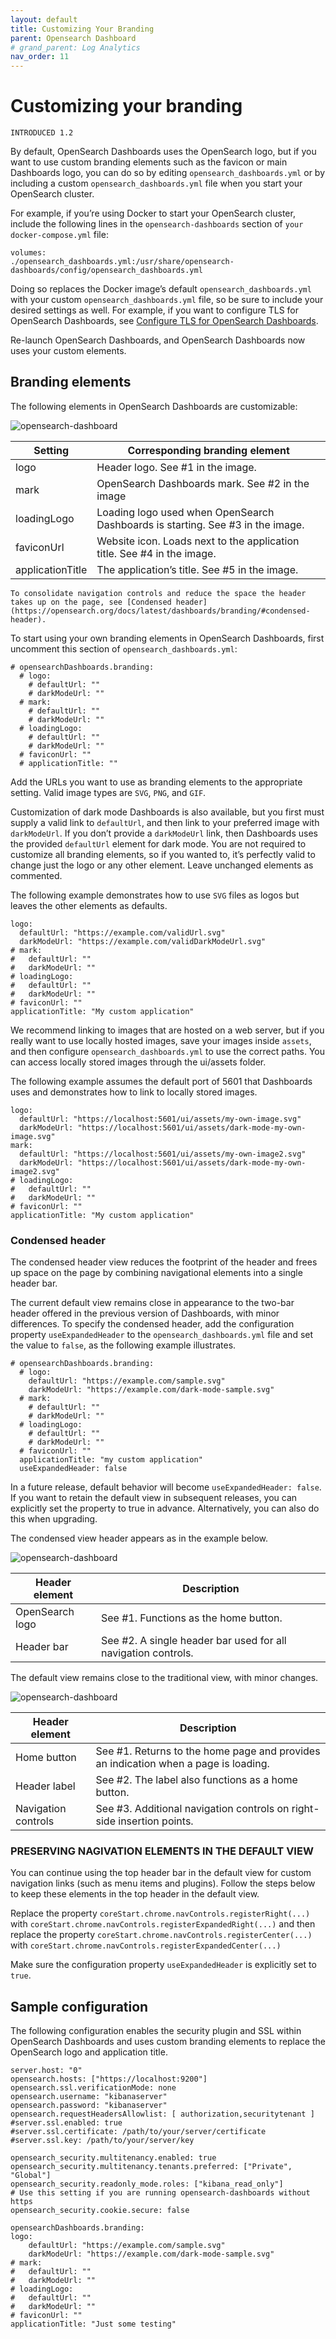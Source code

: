 ```yaml
---
layout: default
title: Customizing Your Branding
parent: Opensearch Dashboard
# grand_parent: Log Analytics
nav_order: 11
---
```


# Customizing your branding
<code>INTRODUCED 1.2</code>

By default, OpenSearch Dashboards uses the OpenSearch logo, but if you want to use custom branding elements such as the favicon or main Dashboards logo, you can do so by editing <code>opensearch_dashboards.yml</code> or by including a custom <code>opensearch_dashboards.yml</code> file when you start your OpenSearch cluster.

For example, if you’re using Docker to start your OpenSearch cluster, include the following lines in the <code>opensearch-dashboards</code> section of <code>your docker-compose.yml</code> file:

    volumes:
    ./opensearch_dashboards.yml:/usr/share/opensearch-dashboards/config/opensearch_dashboards.yml

Doing so replaces the Docker image’s default <code>opensearch_dashboards.yml</code> with your custom <code>opensearch_dashboards.yml</code> file, so be sure to include your desired settings as well. For example, if you want to configure TLS for OpenSearch Dashboards, see [Configure TLS for OpenSearch Dashboards](https://opensearch.org/docs/latest/install-and-configure/install-dashboards/tls/).

Re-launch OpenSearch Dashboards, and OpenSearch Dashboards now uses your custom elements.

## Branding elements

The following elements in OpenSearch Dashboards are customizable:

![opensearch-dashboard]({{site.baseurl}}/images/customizin-your-brand/dashboards-branding-labels.png)

| Setting               | Corresponding branding element                                                       |
| --------------------- |------------------------------------------------------------------------------------- |
| logo                  | Header logo. See #1 in the image.                                                    |
| mark                  | OpenSearch Dashboards mark. See #2 in the image                                      |
| loadingLogo           | Loading logo used when OpenSearch Dashboards is starting. See #3 in the image.       |
| faviconUrl            | Website icon. Loads next to the application title. See #4 in the image.              |
| applicationTitle      | The application’s title. See #5 in the image.                                        |


    To consolidate navigation controls and reduce the space the header takes up on the page, see [Condensed header](https://opensearch.org/docs/latest/dashboards/branding/#condensed-header).

To start using your own branding elements in OpenSearch Dashboards, first uncomment this section of <code>opensearch_dashboards.yml</code>:

    # opensearchDashboards.branding:
      # logo:
        # defaultUrl: ""
        # darkModeUrl: ""
      # mark:
        # defaultUrl: ""
        # darkModeUrl: ""
      # loadingLogo:
        # defaultUrl: ""
        # darkModeUrl: ""
      # faviconUrl: ""
      # applicationTitle: ""

Add the URLs you want to use as branding elements to the appropriate setting. Valid image types are <code>SVG</code>, <code>PNG</code>, and <code>GIF</code>.

Customization of dark mode Dashboards is also available, but you first must supply a valid link to <code>defaultUrl</code>, and then link to your preferred image with <code>darkModeUrl</code>. If you don’t provide a <code>darkModeUrl</code> link, then Dashboards uses the provided <code>defaultUrl</code> element for dark mode. You are not required to customize all branding elements, so if you wanted to, it’s perfectly valid to change just the logo or any other element. Leave unchanged elements as commented.

The following example demonstrates how to use <code>SVG</code> files as logos but leaves the other elements as defaults.

    logo:
      defaultUrl: "https://example.com/validUrl.svg"
      darkModeUrl: "https://example.com/validDarkModeUrl.svg"
    # mark:
    #   defaultUrl: ""
    #   darkModeUrl: ""
    # loadingLogo:
    #   defaultUrl: ""
    #   darkModeUrl: ""
    # faviconUrl: ""
    applicationTitle: "My custom application"

We recommend linking to images that are hosted on a web server, but if you really want to use locally hosted images, save your images inside <code>assets</code>, and then configure <code>opensearch_dashboards.yml</code> to use the correct paths. You can access locally stored images through the ui/assets folder.

The following example assumes the default port of 5601 that Dashboards uses and demonstrates how to link to locally stored images.

    logo:
      defaultUrl: "https://localhost:5601/ui/assets/my-own-image.svg"
      darkModeUrl: "https://localhost:5601/ui/assets/dark-mode-my-own-image.svg"
    mark:
      defaultUrl: "https://localhost:5601/ui/assets/my-own-image2.svg"
      darkModeUrl: "https://localhost:5601/ui/assets/dark-mode-my-own-image2.svg"
    # loadingLogo:
    #   defaultUrl: ""
    #   darkModeUrl: ""
    # faviconUrl: ""
    applicationTitle: "My custom application"

### Condensed header

The condensed header view reduces the footprint of the header and frees up space on the page by combining navigational elements into a single header bar.

The current default view remains close in appearance to the two-bar header offered in the previous version of Dashboards, with minor differences. To specify the condensed header, add the configuration property <code>useExpandedHeader</code> to the <code>opensearch_dashboards.yml</code> file and set the value to <code>false</code>, as the following example illustrates.

    # opensearchDashboards.branding:
      # logo:
        defaultUrl: "https://example.com/sample.svg"
        darkModeUrl: "https://example.com/dark-mode-sample.svg"
      # mark:
        # defaultUrl: ""
        # darkModeUrl: ""
      # loadingLogo:
        # defaultUrl: ""
        # darkModeUrl: ""
      # faviconUrl: ""
      applicationTitle: "my custom application"
      useExpandedHeader: false
    
In a future release, default behavior will become <code>useExpandedHeader: false</code>. If you want to retain the default view in subsequent releases, you can explicitly set the property to true in advance. Alternatively, you can also do this when upgrading.

The condensed view header appears as in the example below.

![opensearch-dashboard]({{site.baseurl}}/images/customizin-your-brand/DBs-Condensed.jpeg)

| Header element        | Description                                                      |
| --------------------- |----------------------------------------------------------------- |
| OpenSearch logo       | See #1. Functions as the home button.                            |
| Header bar            | See #2. A single header bar used for all navigation controls.    |

The default view remains close to the traditional view, with minor changes.

![opensearch-dashboard]({{site.baseurl}}/images/customizin-your-brand/DBs-Traditional.jpeg)

| Header element        | Description                                                                              |
| --------------------- |----------------------------------------------------------------------------------------- |
| Home button           | See #1. Returns to the home page and provides an indication when a page is loading.      |
| Header label          | See #2. The label also functions as a home button.                                       |
| Navigation controls   | See #3. Additional navigation controls on right-side insertion points.                   |

### PRESERVING NAGIVATION ELEMENTS IN THE DEFAULT VIEW

You can continue using the top header bar in the default view for custom navigation links (such as menu items and plugins). Follow the steps below to keep these elements in the top header in the default view.

Replace the property <code>coreStart.chrome.navControls.registerRight(...)</code> with <code>coreStart.chrome.navControls.registerExpandedRight(...)</code> and then replace the property <code>coreStart.chrome.navControls.registerCenter(...)</code> with <code>coreStart.chrome.navControls.registerExpandedCenter(...)</code>

Make sure the configuration property <code>useExpandedHeader</code> is explicitly set to <code>true</code>.

## Sample configuration

The following configuration enables the security plugin and SSL within OpenSearch Dashboards and uses custom branding elements to replace the OpenSearch logo and application title.

    server.host: "0"
    opensearch.hosts: ["https://localhost:9200"]
    opensearch.ssl.verificationMode: none
    opensearch.username: "kibanaserver"
    opensearch.password: "kibanaserver"
    opensearch.requestHeadersAllowlist: [ authorization,securitytenant ]
    #server.ssl.enabled: true
    #server.ssl.certificate: /path/to/your/server/certificate
    #server.ssl.key: /path/to/your/server/key

    opensearch_security.multitenancy.enabled: true
    opensearch_security.multitenancy.tenants.preferred: ["Private", "Global"]
    opensearch_security.readonly_mode.roles: ["kibana_read_only"]
    # Use this setting if you are running opensearch-dashboards without https
    opensearch_security.cookie.secure: false

    opensearchDashboards.branding:
    logo:
        defaultUrl: "https://example.com/sample.svg"
        darkModeUrl: "https://example.com/dark-mode-sample.svg"
    # mark:
    #   defaultUrl: ""
    #   darkModeUrl: ""
    # loadingLogo:
    #   defaultUrl: ""
    #   darkModeUrl: ""
    # faviconUrl: ""
    applicationTitle: "Just some testing"

